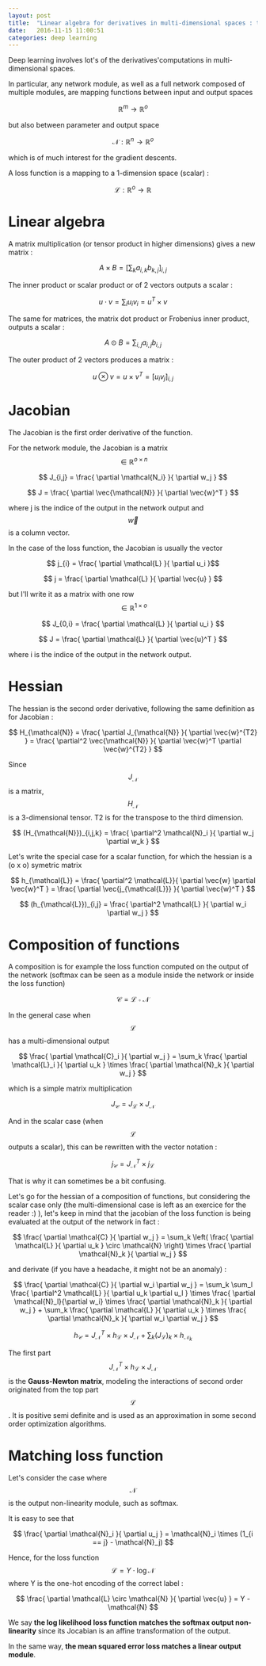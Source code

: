 ```yaml
---
layout: post
title:  "Linear algebra for derivatives in multi-dimensional spaces : tensor products, inner and outer products..."
date:   2016-11-15 11:00:51
categories: deep learning
---
```


Deep learning involves lot's of the derivatives'computations in multi-dimensional spaces.

In particular, any network module, as well as a full network composed of multiple modules, are mapping functions between input and output spaces

$$ \mathbb{R}^m \rightarrow \mathbb{R}^o $$

but also between parameter and output space

$$ \mathcal{N} : \mathbb{R}^n \rightarrow \mathbb{R}^o $$

which is of much interest for the gradient descents.

A loss function is a mapping to a 1-dimension space (scalar) :

$$ \mathcal{L} : \mathbb{R}^o \rightarrow \mathbb{R} $$

# Linear algebra

A matrix multiplication (or tensor product in higher dimensions) gives a new matrix :

$$ A \times B = [ \sum_k a_{i,k} b_{k,j} ]_{i,j} $$

The inner product or scalar product or of 2 vectors outputs a scalar :

$$ u \cdot v = \sum_i u_i v_i = u^T \times v $$

The same for matrices, the matrix dot product or Frobenius inner product, outputs a scalar :

$$ A \odot B = \sum_{i,j} a_{i,j} b_{i,j} $$

The outer product of 2 vectors produces a matrix :

$$ u \otimes v = u \times v^T = [ u_i v_j ]_{i,j}  $$


# Jacobian

The Jacobian is the first order derivative of the function.

For the network module, the Jacobian is a matrix $$ \in \mathbb{R}^{o \times n} $$

$$ J_{i,j} = \frac{ \partial \mathcal{N_i} }{ \partial w_j } $$

$$ J = \frac{ \partial \vec{\mathcal{N}} }{ \partial \vec{w}^T } $$

where j is the indice of the output in the network output and $$ \vec{w} $$ is a column vector.

In the case of the loss function, the Jacobian is usually the vector

$$ j_{i} = \frac{ \partial \mathcal{L} }{ \partial u_i }$$

$$ j =  \frac{ \partial \mathcal{L} }{ \partial \vec{u} } $$

but I'll write it as a matrix with one row $$ \in \mathbb{R}^{1 \times o} $$

$$ J_{0,i} = \frac{ \partial \mathcal{L} }{ \partial u_i } $$

$$ J = \frac{ \partial \mathcal{L} }{ \partial \vec{u}^T } $$

where i is the indice of the output in the network output.

# Hessian

The hessian is the second order derivative, following the same definition as for Jacobian :

$$ H_{\mathcal{N}} = \frac{ \partial J_{\mathcal{N}} }{ \partial \vec{w}^{T2} } = \frac{ \partial^2 \vec{\mathcal{N}} }{ \partial \vec{w}^T \partial \vec{w}^{T2} } $$

Since $$ J_{\mathcal{N}}$$ is a matrix, $$ H_{\mathcal{N}} $$ is a 3-dimensional tensor. T2 is for the transpose to the third dimension.

$$ (H_{\mathcal{N}})_{i,j,k} = \frac{ \partial^2 \mathcal{N}_i }{ \partial w_j \partial w_k } $$


Let's write the special case for a scalar function, for which the hessian is a (o x o) symetric matrix

$$ h_{\mathcal{L}} = \frac{ \partial^2 \mathcal{L}}{ \partial \vec{w} \partial \vec{w}^T  } = \frac{ \partial \vec{j_{\mathcal{L}}} }{ \partial \vec{w}^T } $$

$$ (h_{\mathcal{L}})_{i,j} = \frac{ \partial^2 \mathcal{L} }{ \partial w_i \partial w_j } $$


# Composition of functions

A composition is for example the loss function computed on the output of the network (softmax can be seen as a module inside the network or inside the loss function)

$$ \mathcal{C} = \mathcal{L} \circ \mathcal{N} $$

In the general case when $$ \mathcal{L} $$ has a multi-dimensional output

$$ \frac{ \partial \mathcal{C}_i }{ \partial w_j } = \sum_k \frac{ \partial \mathcal{L}_i }{ \partial u_k } \times \frac{ \partial \mathcal{N}_k }{ \partial w_j } $$

which is a simple matrix multiplication

$$ J_{\mathcal{C}} =  J_{\mathcal{L}} \times  J_{\mathcal{N}} $$

And in the scalar case (when $$ \mathcal{L} $$ outputs a scalar), this can be rewritten with the vector notation :

$$ j_{\mathcal{C}} =  J_{\mathcal{N}}^T \times j_{\mathcal{L}} $$

That is why it can sometimes be a bit confusing.

Let's go for the hessian of a composition of functions, but considering the scalar case only (the multi-dimensional case is left as an exercice for the reader :) ), let's keep in mind that the jacobian of the loss function is being evaluated at the output of the network in fact :


$$ \frac{ \partial \mathcal{C} }{ \partial w_j } = \sum_k  \left( \frac{ \partial \mathcal{L} }{ \partial u_k } \circ \mathcal{N}  \right) \times \frac{ \partial \mathcal{N}_k }{ \partial w_j } $$

and derivate (if you have a headache, it might not be an anomaly) :

$$ \frac{ \partial \mathcal{C} }{ \partial w_i \partial w_j } =  \sum_k \sum_l \frac{ \partial^2 \mathcal{L} }{ \partial u_k \partial u_l } \times \frac{ \partial \mathcal{N}_l}{\partial w_i}  \times \frac{ \partial \mathcal{N}_k }{ \partial w_j } + \sum_k  \frac{ \partial \mathcal{L} }{ \partial u_k } \times \frac{ \partial \mathcal{N}_k }{ \partial w_i \partial w_j } $$


$$ h_{\mathcal{C}} = J_{\mathcal{N}}^T \times h_{\mathcal{L}} \times J_{\mathcal{N}} + \sum_k (J_{\mathcal{L}})_k \times h_{\mathcal{N}_k} $$

The first part $$ J_{\mathcal{N}}^T \times h_{\mathcal{L}} \times J_{\mathcal{N}} $$ is the **Gauss-Newton matrix**, modeling the interactions of second order originated from the top part $$ \mathcal{L} $$. It is positive semi definite and is used as an approximation in some second order optimization algorithms. 


# Matching loss function

Let's consider the case where $$ \mathcal{N} $$ is the output non-linearity module, such as softmax.

It is easy to see that

$$ \frac{ \partial \mathcal{N}_i }{ \partial u_j } = \mathcal{N}_i \times (1_{i == j} - \mathcal{N}_j) $$

Hence, for the loss function $$ \mathcal{L} = Y \cdot \log \mathcal{N} $$ where Y is the one-hot encoding of the correct label :

$$ \frac{ \partial \mathcal{L} \circ \mathcal{N} }{ \partial \vec{u} } = Y - \mathcal{N} $$

We say **the log likelihood loss function matches the softmax output non-linearity** since its Jocabian is an affine transformation of the output.

In the same way, **the mean squared error loss matches a linear output module**.
